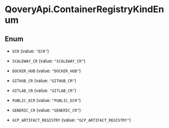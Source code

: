 # QoveryApi.ContainerRegistryKindEnum

## Enum


* `ECR` (value: `"ECR"`)

* `SCALEWAY_CR` (value: `"SCALEWAY_CR"`)

* `DOCKER_HUB` (value: `"DOCKER_HUB"`)

* `GITHUB_CR` (value: `"GITHUB_CR"`)

* `GITLAB_CR` (value: `"GITLAB_CR"`)

* `PUBLIC_ECR` (value: `"PUBLIC_ECR"`)

* `GENERIC_CR` (value: `"GENERIC_CR"`)

* `GCP_ARTIFACT_REGISTRY` (value: `"GCP_ARTIFACT_REGISTRY"`)


